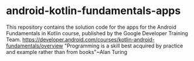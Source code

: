 # android-kotlin-fundamentals-apps
This repository contains the solution code for the apps for the Android Fundamentals in Kotlin course, published by the Google Developer Training Team. https://developer.android.com/courses/kotlin-android-fundamentals/overview
"Programming is a skill best acquired by practice and example rather than from books"~Alan Turing

